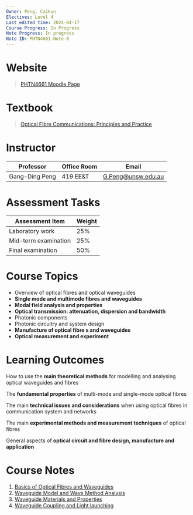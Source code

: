 ```yaml
---
Owner: Peng, Caikun
Electives: Level 4
Last edited time: 2024-04-17
Course Progress: In Progress
Note Progress: In progress
Note ID: PHTN4661-Note-0
---
```


# Website

> [PHTN4661 Moodle Page](https://moodle.telt.unsw.edu.au/course/view.php?id=81753)  

# Textbook

> [Optical Fibre Communications: Principles and Practice](https://1drv.ms/b/s!AuXfaR2IFRyojDgw_eEC7b_w0xc6?e=0mA4wV)

# Instructor

| Professor      | Office Room | Email              |
| -------------- | ----------- | ------------------ |
| Gang-Ding Peng | 419 EE&T    | G.Peng@unsw.edu.au |

# Assessment Tasks

| Assessment Item      | Weight |
| -------------------- | ------ |
| Laboratory work      | 25%    |
| Mid-term examination | 25%    |
| Final examination    | 50%    |

# Course Topics

- Overview of optical fibres and optical waveguides
- **Single mode and multimode fibres and waveguides**
- **Modal field analysis and properties**
- **Optical transmission: attenuation, dispersion and bandwidth**
- Photonic components
- Photonic circuitry and system design
- **Manufacture of optical fibre s and waveguides**
- **Optical measurement and experiment**

# Learning Outcomes

How to use the **main theoretical methods** for modelling and analysing optical waveguides and fibres

The **fundamental properties** of multi-mode and single-mode optical fibres

The main **technical issues and considerations** when using optical fibres in communication system and networks

The main **experimental methods and measurement techniques** of optical fibres

General aspects of **optical circuit and fibre design, manufacture and application**

# Course Notes 

1. [Basics of Optical Fibres and Waveguides](1.%20PHTN4661%20Basics%20of%20Optical%20Fibres%20and%20Waveguides.md)
2. [Waveguide Model and Wave Method Analysis](2.%20PHTN4661%20Waveguide%20Model%20and%20Wave%20Method%20Analysis.md)
3. [Waveguide Materials and Properties](3.%20PHTN4661%20Waveguide%20Materials%20and%20Properties.md)
4. [Waveguide Coupling and Light launching](4.%20PHTN4661%20Waveguide%20Coupling%20and%20Light%20launching.md)